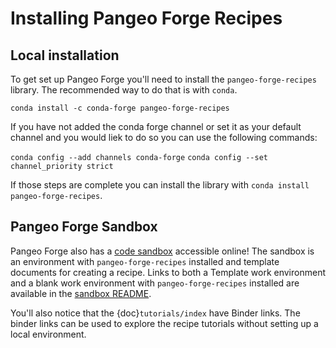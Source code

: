 # Installing Pangeo Forge Recipes

## Local installation

To get set up Pangeo Forge you'll need to install the `pangeo-forge-recipes` library. The recommended way to do that is with `conda`.

`conda install -c conda-forge pangeo-forge-recipes`

If you have not added the conda forge channel or set it as your default channel and you would liek to do so you can use the following commands:

`conda config --add channels conda-forge`
`conda config --set channel_priority strict`

If those steps are complete you can install the library with `conda install pangeo-forge-recipes`.

## Pangeo Forge Sandbox

Pangeo Forge also has a [code sandbox](https://github.com/pangeo-forge/sandbox) accessible online! The sandbox is an environment with `pangeo-forge-recipes` installed and template documents for creating a recipe. Links to both a Template work environment and a blank work environment with `pangeo-forge-recipes` installed are available in the [sandbox README](https://github.com/pangeo-forge/sandbox/blob/main/README.md).

You'll also notice that the {doc}`tutorials/index` have Binder links. The binder links can be used to explore the recipe tutorials without setting up a local environment.
